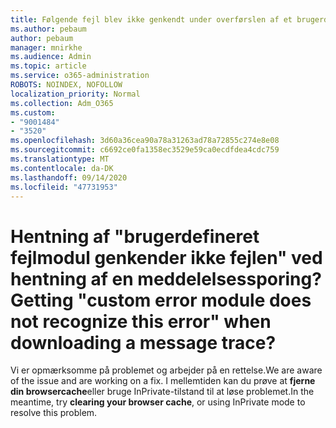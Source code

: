 ```yaml
---
title: Følgende fejl blev ikke genkendt under overførslen af et brugerdefineret fejlmodul, når du henter en meddelelsessporing?
ms.author: pebaum
author: pebaum
manager: mnirkhe
ms.audience: Admin
ms.topic: article
ms.service: o365-administration
ROBOTS: NOINDEX, NOFOLLOW
localization_priority: Normal
ms.collection: Adm_O365
ms.custom:
- "9001484"
- "3520"
ms.openlocfilehash: 3d60a36cea90a78a31263ad78a72855c274e8e08
ms.sourcegitcommit: c6692ce0fa1358ec3529e59ca0ecdfdea4cdc759
ms.translationtype: MT
ms.contentlocale: da-DK
ms.lasthandoff: 09/14/2020
ms.locfileid: "47731953"
---
```

# <a name="getting-custom-error-module-does-not-recognize-this-error-when-downloading-a-message-trace"></a><span data-ttu-id="765ad-102">Hentning af "brugerdefineret fejlmodul genkender ikke fejlen" ved hentning af en meddelelsessporing?</span><span class="sxs-lookup"><span data-stu-id="765ad-102">Getting "custom error module does not recognize this error" when downloading a message trace?</span></span>

<span data-ttu-id="765ad-103">Vi er opmærksomme på problemet og arbejder på en rettelse.</span><span class="sxs-lookup"><span data-stu-id="765ad-103">We are aware of the issue and are working on a fix.</span></span>  <span data-ttu-id="765ad-104">I mellemtiden kan du prøve at **fjerne din browsercache**eller bruge InPrivate-tilstand til at løse problemet.</span><span class="sxs-lookup"><span data-stu-id="765ad-104">In the meantime, try **clearing your browser cache**, or using InPrivate mode to resolve this problem.</span></span>
